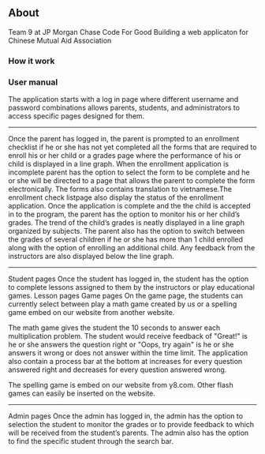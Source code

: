 ## About

Team 9 at JP Morgan Chase Code For Good
Building a web applicaton for Chinese Mutual Aid Association



### How it work


### User manual
<Log in page image>
The application starts with a log in page where different username and password combinations allows parents, students, and administrators to access specific pages designed for them. 

-----------------------------------------------------------------------------------------------------
<Parent option to login image>
Once the parent has logged in, the parent is prompted to an enrollment checklist if he or she has not yet completed all the forms that are required to enroll his or her child or a grades page where the performance of his or child is displayed in a line graph.

<Enrollment application page image>
When the enrollment application is incomplete parent has the option to select the form to be complete and he or she will be directed to a page that allows the parent to complete the form electronically. The forms also contains translation to vietnamese.The enrollment check listpage also display the status of the enrollment application.


<Grades page image>
Once the application is complete and the the child is accepted in to the program, the parent has the option to monitor his or her child’s grades. The trend of the child’s grades is neatly displayed in a line graph organized by subjects. The parent also has the option to switch between the grades of several children if he or she has more than 1 child enrolled along with the option of enrolling an additional child. Any feedback from the instructors are also displayed below the line graph.




------------------------------------------------------------------------------------------------------------------
<Student option to login image>
Student pages
Once the student has logged in, the student has the option to complete lessons assigned to them by the instructors or play educational games.


<lessons page image>
Lesson pages

<game page image>
Game pages
On the game page, the students can currently select between play a math game created by us or a spelling game embed on our website from another website.

The math game gives the student the 10 seconds to answer each multiplication problem. The student would receive feedback of "Great!" is he or she answers the question right or "Oops, try again" is he or she answers it wrong or does not answer within the time limit. The application also contain a process bar at the bottom at increases for every question answered right and decreases for every question answered wrong.

The spelling game is embed on our website from y8.com. Other flash games can easily be inserted on the website.

-------------------------------------------------------------------------------------------------------------------------
<Admin option to login image>
Admin pages
Once the admin has logged in, the admin has the option to selection the student to monitor the grades or to provide feedback to which will be received from the student’s parents. The admin also has the option to find the specific student through the search bar.

<DROP DOWN INFO>
















